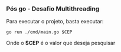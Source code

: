 ### Pós go - Desafio Multithreading

Para executar o projeto, basta executar:

```code
go run ./cmd/main.go $CEP
```

Onde o __$CEP__ é o valor que deseja pesquisar